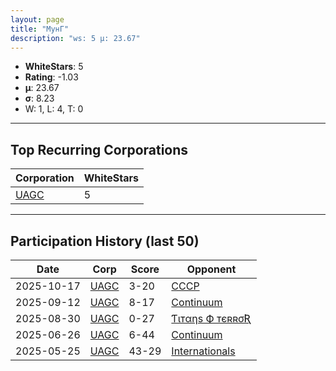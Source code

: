 ```yaml
---
layout: page
title: "МунГ"
description: "ws: 5 μ: 23.67"
---
```

- **WhiteStars**: 5
- **Rating**: -1.03
- **μ**: 23.67  
- **σ**: 8.23
- W: 1, L: 4, T: 0

---

## Top Recurring Corporations

| Corporation | WhiteStars |
| --- | --- |
| [UAGC](https://ws.tsl.rocks/corp/1be720217ab52db12c48c73fc6d02f0cd66130efe05373dd97926fac3992557d/) | 5 |

---

## Participation History (last 50)

| Date | Corp | Score | Opponent |
| --- | --- | --- | --- |
| 2025-10-17 | [UAGC](https://ws.tsl.rocks/corp/1be720217ab52db12c48c73fc6d02f0cd66130efe05373dd97926fac3992557d/) | 3-20 | [СССР](https://ws.tsl.rocks/corp/9291f24e53a2d2d23f3f2fa934a9db2247ebfc94e3a48666dbdf0e2d160c4cfd/) |
| 2025-09-12 | [UAGC](https://ws.tsl.rocks/corp/1be720217ab52db12c48c73fc6d02f0cd66130efe05373dd97926fac3992557d/) | 8-17 | [Continuum](https://ws.tsl.rocks/corp/ea5fb17c8fcf67a15bd5a194549206adba2279a79973a34bcfd0abb1e3cf9107/) |
| 2025-08-30 | [UAGC](https://ws.tsl.rocks/corp/1be720217ab52db12c48c73fc6d02f0cd66130efe05373dd97926fac3992557d/) | 0-27 | [Ƭιтαηѕ Ф тєʀʀσƦ](https://ws.tsl.rocks/corp/61696db57416971a365d3034c85eb5815c9ff04c0fbe5fa4be99689883df54af/) |
| 2025-06-26 | [UAGC](https://ws.tsl.rocks/corp/1be720217ab52db12c48c73fc6d02f0cd66130efe05373dd97926fac3992557d/) | 6-44 | [Continuum](https://ws.tsl.rocks/corp/ea5fb17c8fcf67a15bd5a194549206adba2279a79973a34bcfd0abb1e3cf9107/) |
| 2025-05-25 | [UAGC](https://ws.tsl.rocks/corp/1be720217ab52db12c48c73fc6d02f0cd66130efe05373dd97926fac3992557d/) | 43-29 | [Internationals](https://ws.tsl.rocks/corp/7ddbb3c057311d12ecc582b5767dc061653f6b7769ea81f82c752ec258aff6cc/) |